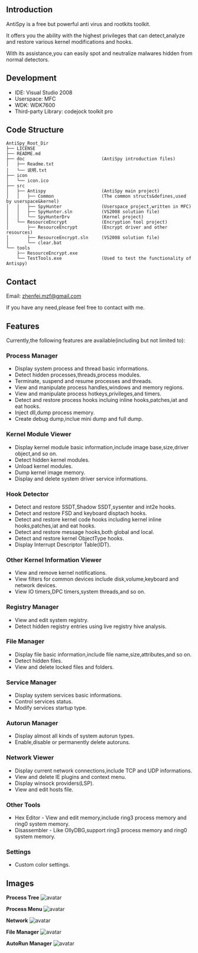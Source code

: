 ## Introduction

AntiSpy is a free but powerful anti virus and rootkits toolkit.

It offers you the ability with the highest privileges that can detect,analyze and restore various kernel modifications and hooks.

With its assistance,you can easily spot and neutralize malwares hidden from normal detectors.

## Development

* IDE: Visual Studio 2008
* Userspace: MFC
* WDK: WDK7600
* Third-party Library: codejock toolkit pro

## Code Structure

```
AntiSpy_Root_Dir
├── LICENSE                        
├── README.md    
├── doc                             (AntiSpy introduction files)
│   ├── Readme.txt 
│   └── 说明.txt
├── icon
│   └── icon.ico
├── src                               
│   ├── Antispy                     (AntiSpy main project)
│   │   ├── Common                  (The common structs&defines,used by userspace&kernel)
│   │   ├── SpyHunter               (Userspace project,written in MFC)
│   │   ├── SpyHunter.sln           (VS2008 solution file)
│   │   └── SpyHunterDrv            (Kernel project)
│   └── ResourceEncrypt             (Encryption tool project)
│       ├── ResourceEncrypt         (Encrypt driver and other resources)
│       ├── ResourceEncrypt.sln     (VS2008 solution file)
│       └── clear.bat
└── tools
    ├── ResourceEncrypt.exe        
    └── TestTools.exe               (Used to test the functionality of Antispy)
```

## Contact

Email: zhenfei.mzf@gmail.com

If you have any need,please feel free to contact with me.

## Features

Currently,the following features are available(including but not limited to):

### Process Manager

* Display system process and thread basic informations.
* Detect hidden processes,threads,process modules.
* Terminate, suspend and resume processes and threads.
* View and manipulate process handles,windows and memory regions.
* View and manipulate process hotkeys,privileges,and timers.
* Detect and restore process hooks incluing inline hooks,patches,iat and eat hooks.
* Inject dll,dump process memory.
* Create debug dump,inclue mini dump and full dump.

### Kernel Module Viewer

* Display kernel module basic information,include image base,size,driver object,and so on.
* Detect hidden kernel modules.
* Unload kernel modules.
* Dump kernel image memory.
* Display and delete system driver service informations.

### Hook Detector

* Detect and restore SSDT,Shadow SSDT,sysenter and int2e hooks.
* Detect and restore FSD and keyboard disptach hooks.
* Detect and restore kernel code hooks including kernel inline hooks,patches,iat and eat hooks.
* Detect and restore message hooks,both global and local.
* Detect and restore kernel ObjectType hooks.
* Display Interrupt Descriptor Table(IDT).

### Other Kernel Information Viewer

* View and remove kernel notifications.
* View filters for common devices include disk,volume,keyboard and network devices. 
* View IO timers,DPC timers,system threads,and so on.

### Registry Manager

* View and edit system registry.
* Detect hidden registry entries using live registry hive analysis.

### File Manager

* Display file basic information,include file name,size,attributes,and so on.
* Detect hidden files.
* View and delete locked files and folders.

### Service Manager

* Display system services basic informations.
* Control services status.
* Modify services startup type.

### Autorun Manager

* Display almost all kinds of system autorun types.
* Enable,disable or permanently delete autoruns.

### Network Viewer

* Display current network connections,include TCP and UDP informations.
* View and delete IE plugins and context menu.
* Display winsock providers(LSP).
* View and edit hosts file.

### Other Tools

* Hex Editor - View and edit memory,include ring3 process memory and ring0 system memory.
* Disassembler - Like OllyDBG,support ring3 process memory and ring0 system memory.

### Settings

* Custom color settings.

## Images

**Process Tree**
![avatar](images/process_tree.png)

**Process Menu**
![avatar](images/process_menu.png)

**Network**
![avatar](images/network.png)

**File Manager**
![avatar](images/file_manager.png)

**AutoRun Manager**
![avatar](images/autorun.png)